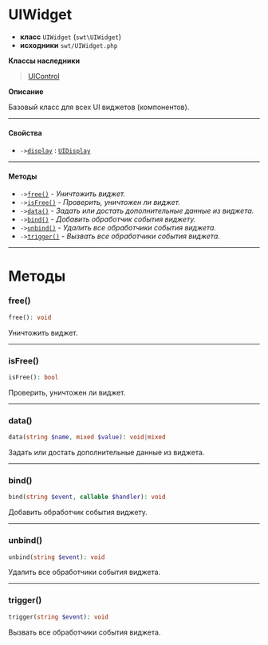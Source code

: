 # UIWidget

- **класс** `UIWidget` (`swt\UIWidget`)
- **исходники** `swt/UIWidget.php`

**Классы наследники**

> [UIControl](https://github.com/jphp-compiler/jphp-swt-ext/blob/master/jphp-swt-ext/api-docs/classes/swt/UIControl.ru.md)

**Описание**

Базовый класс для всех UI виджетов (компонентов).

---

#### Свойства

- `->`[`display`](#prop-display) : [`UIDisplay`](https://github.com/jphp-compiler/jphp-swt-ext/blob/master/jphp-swt-ext/api-docs/classes/swt/UIDisplay.ru.md)

---

#### Методы

- `->`[`free()`](#method-free) - _Уничтожить виджет._
- `->`[`isFree()`](#method-isfree) - _Проверить, уничтожен ли виджет._
- `->`[`data()`](#method-data) - _Задать или достать дополнительные данные из виджета._
- `->`[`bind()`](#method-bind) - _Добавить обработчик события виджету._
- `->`[`unbind()`](#method-unbind) - _Удалить все обработчики события виджета._
- `->`[`trigger()`](#method-trigger) - _Вызвать все обработчики события виджета._

---
# Методы

<a name="method-free"></a>

### free()
```php
free(): void
```
Уничтожить виджет.

---

<a name="method-isfree"></a>

### isFree()
```php
isFree(): bool
```
Проверить, уничтожен ли виджет.

---

<a name="method-data"></a>

### data()
```php
data(string $name, mixed $value): void|mixed
```
Задать или достать дополнительные данные из виджета.

---

<a name="method-bind"></a>

### bind()
```php
bind(string $event, callable $handler): void
```
Добавить обработчик события виджету.

---

<a name="method-unbind"></a>

### unbind()
```php
unbind(string $event): void
```
Удалить все обработчики события виджета.

---

<a name="method-trigger"></a>

### trigger()
```php
trigger(string $event): void
```
Вызвать все обработчики события виджета.